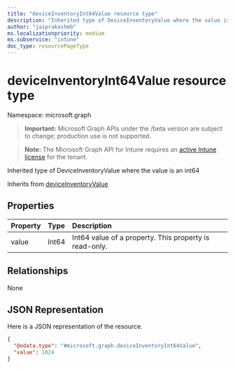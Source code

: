 ```yaml
---
title: "deviceInventoryInt64Value resource type"
description: "Inherited type of DeviceInventoryValue where the value is an int64"
author: "jaiprakashmb"
ms.localizationpriority: medium
ms.subservice: "intune"
doc_type: resourcePageType
---
```


# deviceInventoryInt64Value resource type

Namespace: microsoft.graph

> **Important:** Microsoft Graph APIs under the /beta version are subject to change; production use is not supported.

> **Note:** The Microsoft Graph API for Intune requires an [active Intune license](https://go.microsoft.com/fwlink/?linkid=839381) for the tenant.

Inherited type of DeviceInventoryValue where the value is an int64


Inherits from [deviceInventoryValue](../resources/intune-devices-deviceinventoryvalue.md)

## Properties
|Property|Type|Description|
|:---|:---|:---|
|value|Int64|Int64 value of a property. This property is read-only.|

## Relationships
None

## JSON Representation
Here is a JSON representation of the resource.
<!-- {
  "blockType": "resource",
  "@odata.type": "microsoft.graph.deviceInventoryInt64Value"
}
-->
``` json
{
  "@odata.type": "#microsoft.graph.deviceInventoryInt64Value",
  "value": 1024
}
```
